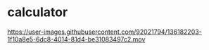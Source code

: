 # calculator




https://user-images.githubusercontent.com/92021794/136182203-1f10a8e5-6dc8-4014-81d4-be31083497c2.mov

